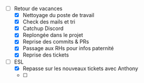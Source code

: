 - [ ] Retour de vacances
    - [x] Nettoyage du poste de travail
    - [x] Check des mails et tri
    - [x] Catchup Discord
    - [x] Replongée dans le projet
    - [x] Reprise des commits & PRs
    - [x] Passage aux RHs pour infos paternité
    - [x] Reprise des tickets
- [ ] ESL
    - [x] Repasse sur les nouveaux tickets avec Anthony
    - [ ] 